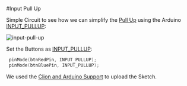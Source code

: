 #Input Pull Up

Simple Circuit to see how we can simplify the [Pull Up](https://github.com/robsonoduarte/learn-arduino/tree/master/arduino-courses/arduino-brazilian-course/pull-up) using the Arduino [INPUT_PULLUP](https://www.arduino.cc/reference/en/language/variables/constants/constants/):

![input-pull-up](https://user-images.githubusercontent.com/797845/82921251-8ec8a100-9f4e-11ea-9896-d96da9901acd.png)

Set the Buttons as [INPUT_PULLUP](https://github.com/robsonoduarte/learn-arduino/blob/57344943137ade6254ade75b69e05cbe0edb6da1/arduino-courses/arduino-brazilian-course/input-pull-up/input_pull_up.ino#L9-L10):
```c++
 pinMode(btnRedPin, INPUT_PULLUP);
 pinMode(btnBluePin, INPUT_PULLUP);
```


We used the [Clion and Arduino Support](https://github.com/robsonoduarte/learn-arduino/tree/master/clion-arduino/example) to upload the Sketch.
